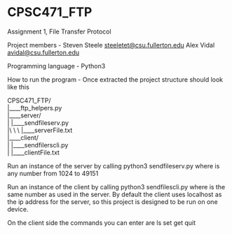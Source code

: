 # CPSC471_FTP
Assignment 1, File Transfer Protocol

Project members -
Steven Steele steeletet@csu.fullerton.edu
Alex Vidal avidal@csu.fullerton.edu

Programming language -
Python3

How to run the program -
Once extracted the project structure should look like this

CPSC471_FTP\/  
\|\_\_\_\_ftp_helpers.py  
\|\_\_\_\_server\/  
\|    \|\_\_\_\_sendfileserv.py  
\|\ \ \ \|\_\_\_\_serverFile.txt  
\|\_\_\_\_client\/  
\|    \|\_\_\_\_sendfilerscli.py  
\|    \|\_\_\_\_clientFile.txt  
 
Run an instance of the server by calling
    python3 sendfileserv.py <port>
where <port> is any number from 1024 to 49151

Run an instance of the client by calling
    python3 sendfilescli.py <port>
where <port> is the same number as used in the server.
By default the client uses localhost as the ip address for the server,
so this project is designed to be run on one device.

On the client side the commands you can enter are
   ls <options>
   set <filename>
   get <filename>
   quit
